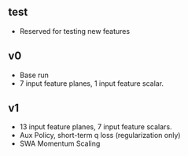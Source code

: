## test
- Reserved for testing new features

## v0
- Base run
- 7 input feature planes, 1 input feature scalar.

## v1
- 13 input feature planes, 7 input feature scalars.
- Aux Policy, short-term q loss (regularization only)
- SWA Momentum Scaling